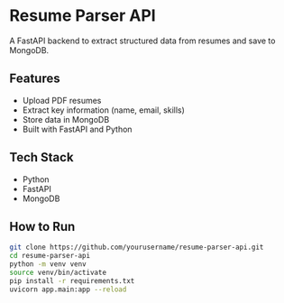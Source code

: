 # Resume Parser API

A FastAPI backend to extract structured data from resumes and save to MongoDB.

## Features
- Upload PDF resumes
- Extract key information (name, email, skills)
- Store data in MongoDB
- Built with FastAPI and Python

## Tech Stack
- Python
- FastAPI
- MongoDB

## How to Run
```bash
git clone https://github.com/yourusername/resume-parser-api.git
cd resume-parser-api
python -m venv venv
source venv/bin/activate
pip install -r requirements.txt
uvicorn app.main:app --reload